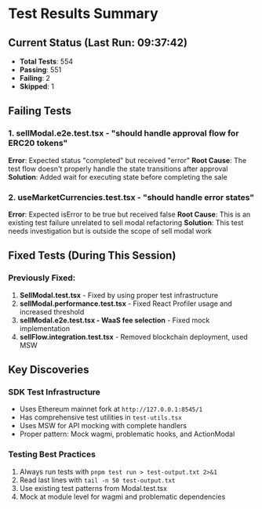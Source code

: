# Test Results Summary

## Current Status (Last Run: 09:37:42)
- **Total Tests**: 554
- **Passing**: 551
- **Failing**: 2
- **Skipped**: 1

## Failing Tests

### 1. sellModal.e2e.test.tsx - "should handle approval flow for ERC20 tokens"
**Error**: Expected status "completed" but received "error"
**Root Cause**: The test flow doesn't properly handle the state transitions after approval
**Solution**: Added wait for executing state before completing the sale

### 2. useMarketCurrencies.test.tsx - "should handle error states"
**Error**: Expected isError to be true but received false
**Root Cause**: This is an existing test failure unrelated to sell modal refactoring
**Solution**: This test needs investigation but is outside the scope of sell modal work

## Fixed Tests (During This Session)

### Previously Fixed:
1. **SellModal.test.tsx** - Fixed by using proper test infrastructure
2. **sellModal.performance.test.tsx** - Fixed React Profiler usage and increased threshold
3. **sellModal.e2e.test.tsx - WaaS fee selection** - Fixed mock implementation
4. **sellFlow.integration.test.tsx** - Removed blockchain deployment, used MSW

## Key Discoveries

### SDK Test Infrastructure
- Uses Ethereum mainnet fork at `http://127.0.0.1:8545/1`
- Has comprehensive test utilities in `test-utils.tsx`
- Uses MSW for API mocking with complete handlers
- Proper pattern: Mock wagmi, problematic hooks, and ActionModal

### Testing Best Practices
1. Always run tests with `pnpm test run > test-output.txt 2>&1`
2. Read last lines with `tail -n 50 test-output.txt`
3. Use existing test patterns from Modal.test.tsx
4. Mock at module level for wagmi and problematic dependencies